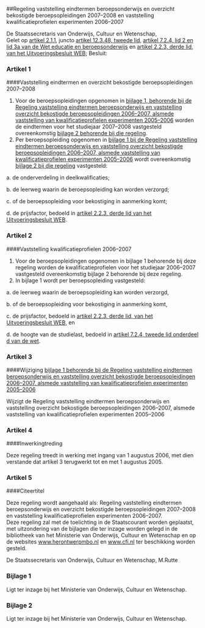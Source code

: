 <meta http-equiv='Content-Type' content='text/html; charset=utf-8' />

##Regeling vaststelling eindtermen beroepsonderwijs en overzicht bekostigde beroepsopleidingen 2007–2008 en vaststelling kwalificatieprofielen experimenten 2006–2007

De Staatssecretaris van Onderwijs, Cultuur en Wetenschap,  
Gelet op [artikel 2.1.1](../../../../../../../../../../wet/wet/educatie/en/beroepsonderwijs/BWBR0007625/README.md), juncto [artikel 12.3.48, tweede lid](../../../../../../../../../../wet/wet/educatie/en/beroepsonderwijs/BWBR0007625/README.md), [artikel 7.2.4, lid 2 en lid 3a van de Wet educatie en beroepsonderwijs](../../../../../../../../../../wet/wet/educatie/en/beroepsonderwijs/BWBR0007625/README.md) en [artikel 2.2.3, derde lid, van het Uitvoeringsbesluit WEB](../../../../../../../../../../AMvB/uitvoeringsbesluit/web/BWBR0010646/README.md);
Besluit:    

### Artikel  1  

####Vaststelling eindtermen en overzicht bekostigde beroepsopleidingen 2007–2008

1.  Voor de beroepsopleidingen opgenomen in [bijlage 1, behorende bij de Regeling vaststelling eindtermen beroepsonderwijs en vaststelling overzicht bekostigde beroepsopleidingen 2006–2007, alsmede vaststelling van kwalificatieprofielen experimenten 2005–2006](../../../../../../../../../../ministeriele-regeling/regeling/vaststelling/eindtermen/beroepsonderwijs/en/vaststelling/etc/BWBR0018818/README.md) worden de eindtermen voor het studiejaar 2007–2008 vastgesteld overeenkomstig [bijlage 2 behorende bij die regeling](../../../../../../../../../../ministeriele-regeling/regeling/vaststelling/eindtermen/beroepsonderwijs/en/vaststelling/etc/BWBR0018818/README.md).   
2.  Per beroepsopleiding opgenomen in [bijlage 1 bij de Regeling vaststelling eindtermen beroepsonderwijs en vaststelling overzicht bekostigde beroepsopleidingen 2006–2007, alsmede vaststelling van kwalificatieprofielen experimenten 2005–2006](../../../../../../../../../../ministeriele-regeling/regeling/vaststelling/eindtermen/beroepsonderwijs/en/vaststelling/etc/BWBR0018818/README.md) wordt overeenkomstig [bijlage 2 bij die regeling](../../../../../../../../../../ministeriele-regeling/regeling/vaststelling/eindtermen/beroepsonderwijs/en/vaststelling/etc/BWBR0018818/README.md) vastgesteld: 

a. de onderverdeling in deelkwalificaties;  

b. de leerweg waarin de beroepsopleiding kan worden verzorgd;  

c. of de beroepsopleiding voor bekostiging in aanmerking komt;  

d. de prijsfactor, bedoeld in [artikel 2.2.3, derde lid van het Uitvoeringsbesluit WEB](../../../../../../../../../../AMvB/uitvoeringsbesluit/web/BWBR0010646/README.md).     

### Artikel  2  

####Vaststelling kwalificatieprofielen 2006–2007

1.  Voor de beroepsopleidingen opgenomen in bijlage 1 behorende bij deze regeling worden de kwalificatieprofielen voor het studiejaar 2006–2007 vastgesteld overeenkomstig bijlage 2 behorende bij deze regeling.   
2.  In bijlage 1 wordt per beroepsopleiding vastgesteld: 

a. de leerweg waarin de beroepsopleiding kan worden verzorgd,  

b. of de beroepsopleiding voor bekostiging in aanmerking komt,  

c. de prijsfactor, bedoeld in [artikel 2.2.3, derde lid, van het Uitvoeringsbesluit WEB](../../../../../../../../../../AMvB/uitvoeringsbesluit/web/BWBR0010646/README.md), en  

d. de hoogte van de studielast, bedoeld in [artikel 7.2.4, tweede lid onderdeel d van de wet](../../../../../../../../../../wet/wet/educatie/en/beroepsonderwijs/BWBR0007625/README.md).     

### Artikel  3  

####Wijziging [bijlage 1 behorende bij de Regeling vaststelling eindtermen beroepsonderwijs en vaststelling overzicht bekostigde beroepsopleidingen 2006–2007, alsmede vaststelling van kwalificatieprofielen experimenten 2005–2006](../../../../../../../../../../ministeriele-regeling/regeling/vaststelling/eindtermen/beroepsonderwijs/en/vaststelling/etc/BWBR0018818/README.md)

Wijzigt de Regeling vaststelling eindtermen beroepsonderwijs en vaststelling overzicht bekostigde beroepsopleidingen 2006–2007, alsmede vaststelling van kwalificatieprofielen experimenten 2005–2006   

### Artikel  4  

####Inwerkingtreding

Deze regeling treedt in werking met ingang van 1 augustus 2006, met dien verstande dat artikel 3 terugwerkt tot en met 1 augustus 2005.  

### Artikel  5  

####Citeertitel

Deze regeling wordt aangehaald als: Regeling vaststelling eindtermen beroepsonderwijs en overzicht bekostigde beroepsopleidingen 2007–2008 en vaststelling kwalificatieprofielen experimenten 2006–2007.  
Deze regeling zal met de toelichting in de Staatscourant worden geplaatst, met uitzondering van de bijlagen die ter inzage worden gelegd in de bibliotheek van het Ministerie van Onderwijs, Cultuur en Wetenschap en op de websites www.herontwerpmbo.nl en www.cfi.nl ter beschikking worden gesteld.  

De 
Staatssecretaris van Onderwijs, Cultuur en Wetenschap, 
M.Rutte  

### Bijlage  1  

Ligt ter inzage bij het Ministerie van Onderwijs, Cultuur en Wetenschap.  

### Bijlage  2  

Ligt ter inzage bij het Ministerie van Onderwijs, Cultuur en Wetenschap.  
